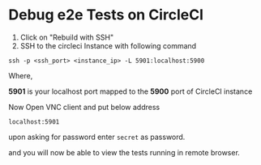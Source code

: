 # Debug e2e Tests on CircleCI

1. Click on "Rebuild with SSH"
2. SSH to the circleci Instance with following command

```text
ssh -p <ssh_port> <instance_ip> -L 5901:localhost:5900
```

Where,

**5901** is your localhost port mapped to the **5900** port of CircleCI instance

Now Open VNC client and put below address

```text
localhost:5901
```

upon asking for password enter `secret` as password.

and you will now be able to view the tests running in remote browser.

